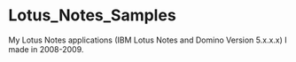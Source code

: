 # Lotus_Notes_Samples
My Lotus Notes applications (IBM Lotus Notes and Domino Version 5.x.x.x) I made in 2008-2009.
